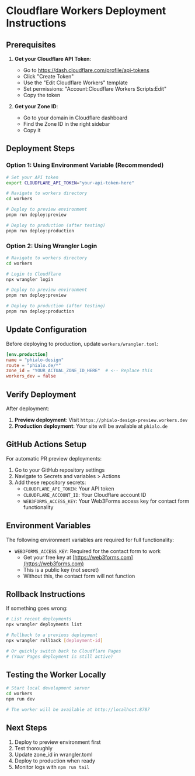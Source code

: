 # Cloudflare Workers Deployment Instructions

## Prerequisites

1. **Get your Cloudflare API Token**:
   - Go to https://dash.cloudflare.com/profile/api-tokens
   - Click "Create Token"
   - Use the "Edit Cloudflare Workers" template
   - Set permissions: "Account:Cloudflare Workers Scripts:Edit"
   - Copy the token

2. **Get your Zone ID**:
   - Go to your domain in Cloudflare dashboard
   - Find the Zone ID in the right sidebar
   - Copy it

## Deployment Steps

### Option 1: Using Environment Variable (Recommended)

```bash
# Set your API token
export CLOUDFLARE_API_TOKEN="your-api-token-here"

# Navigate to workers directory
cd workers

# Deploy to preview environment
pnpm run deploy:preview

# Deploy to production (after testing)
pnpm run deploy:production
```

### Option 2: Using Wrangler Login

```bash
# Navigate to workers directory
cd workers

# Login to Cloudflare
npx wrangler login

# Deploy to preview environment
pnpm run deploy:preview

# Deploy to production (after testing)
pnpm run deploy:production
```

## Update Configuration

Before deploying to production, update `workers/wrangler.toml`:

```toml
[env.production]
name = "phialo-design"
route = "phialo.de/*"
zone_id = "YOUR_ACTUAL_ZONE_ID_HERE"  # <-- Replace this
workers_dev = false
```

## Verify Deployment

After deployment:

1. **Preview deployment**: Visit `https://phialo-design-preview.workers.dev`
2. **Production deployment**: Your site will be available at `phialo.de`

## GitHub Actions Setup

For automatic PR preview deployments:

1. Go to your GitHub repository settings
2. Navigate to Secrets and variables > Actions
3. Add these repository secrets:
   - `CLOUDFLARE_API_TOKEN`: Your API token
   - `CLOUDFLARE_ACCOUNT_ID`: Your Cloudflare account ID
   - `WEB3FORMS_ACCESS_KEY`: Your Web3Forms access key for contact form functionality

## Environment Variables

The following environment variables are required for full functionality:

- `WEB3FORMS_ACCESS_KEY`: Required for the contact form to work
  - Get your free key at [https://web3forms.com](https://web3forms.com)
  - This is a public key (not secret)
  - Without this, the contact form will not function

## Rollback Instructions

If something goes wrong:

```bash
# List recent deployments
npx wrangler deployments list

# Rollback to a previous deployment
npx wrangler rollback [deployment-id]

# Or quickly switch back to Cloudflare Pages
# (Your Pages deployment is still active)
```

## Testing the Worker Locally

```bash
# Start local development server
cd workers
npm run dev

# The worker will be available at http://localhost:8787
```

## Next Steps

1. Deploy to preview environment first
2. Test thoroughly
3. Update zone_id in wrangler.toml
4. Deploy to production when ready
5. Monitor logs with `npm run tail`
